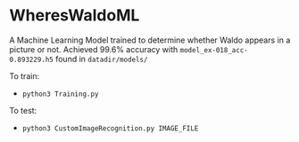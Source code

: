 # WheresWaldoML
A Machine Learning Model trained to determine whether Waldo appears in a picture or not.
Achieved 99.6% accuracy with `model_ex-018_acc-0.893229.h5` found in `datadir/models/`

To train:
  - `python3 Training.py`
  
To test:
  - `python3 CustomImageRecognition.py IMAGE_FILE`
